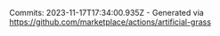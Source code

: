 Commits: 2023-11-17T17:34:00.935Z - Generated via https://github.com/marketplace/actions/artificial-grass
<br>
